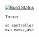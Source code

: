 [![Build Status](https://travis-ci.org/NetSys/e2.svg?branch=master)](https://travis-ci.org/NetSys/e2)

To run

```
cd controller
mvn exec:java
```
